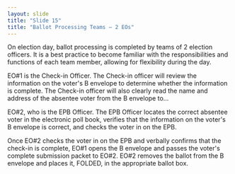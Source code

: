 ```yaml
---
layout: slide
title: "Slide 15"
title: "Ballot Processing Teams – 2 EOs"
---
```


On election day, ballot processing is completed by teams of 2 election officers. It is a best practice to become familiar with the responsibilities and functions of each team member, allowing for flexibility during the day.

EO#1 is the Check-in Officer. The Check-in officer will review the information on the voter's B envelope to determine whether the information is complete. The Check-in officer will also clearly read the name and address of the absentee voter from the B envelope to…

EO#2, who is the EPB Officer. The EPB Officer locates the correct absentee voter in the electronic poll book, verifies that the information on the voter's B envelope is correct, and checks the voter in on the EPB.

Once EO#2 checks the voter in on the EPB and verbally confirms that the check-in is complete, EO#1 opens the B envelope and passes the voter's complete submission packet to EO#2. EO#2 removes the ballot from the B envelope and places it, FOLDED, in the appropriate ballot box.